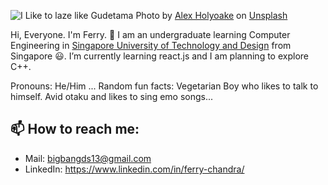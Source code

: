 <!--
**FerryC13/FerryC13** is a ✨ _special_ ✨ repository because its `README.md` (this file) appears on your GitHub profile.-->

![I Like to laze like Gudetama](https://images.unsplash.com/photo-1517755625226-38c7e7acf8fd?ixlib=rb-1.2.1&ixid=eyJhcHBfaWQiOjEyMDd9&auto=format&fit=crop&w=1350&q=80)
Photo by [Alex Holyoake](https://unsplash.com/@stairhopper?utm_source=unsplash&amp;utm_medium=referral&amp;utm_content=creditCopyText) on [Unsplash](https://unsplash.com/s/photos/anime?utm_source=unsplash&amp;utm_medium=referral&amp;utm_content=creditCopyText)

Hi, Everyone. I'm Ferry. :wave:
I am an undergraduate learning Computer Engineering in [Singapore University of Technology and Design](https://sutd.edu.sg/) from Singapore :smiley:. I’m currently learning react.js and I am planning to explore C++.

Pronouns: He/Him ...
Random fun facts: Vegetarian Boy who likes to talk to himself. Avid otaku and likes to sing emo songs...

## 📫 How to reach me: 
- Mail: bigbangds13@gmail.com
- LinkedIn: https://www.linkedin.com/in/ferry-chandra/

